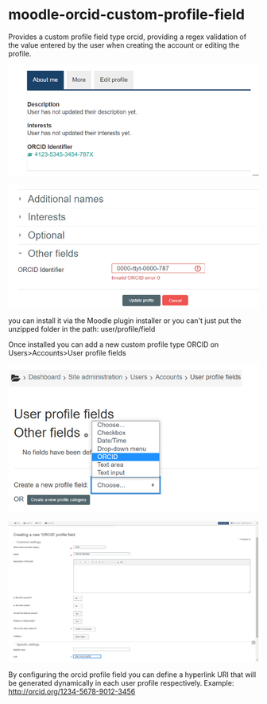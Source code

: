 # moodle-orcid-custom-profile-field
Provides a custom profile field type orcid, providing a regex validation of the value entered by the user when creating the account or editing the profile.

![alt text](https://github.com/cjpm1983/moodle-orcid-custom-profile-field/blob/main/img/sampleProfile.png?raw=true)

![alt text](https://github.com/cjpm1983/moodle-orcid-custom-profile-field/blob/main/img/validationsample.png?raw=true)


you can install it via the Moodle plugin installer or you can't just put the unzipped folder in the path: user/profile/field

Once installed you can add a new custom profile type ORCID on Users>Accounts>User profile fields 


![alt text](https://github.com/cjpm1983/moodle-orcid-custom-profile-field/blob/main/img/selectorcid.png?raw=true)

![alt text](https://github.com/cjpm1983/moodle-orcid-custom-profile-field/blob/main/img/configorcid.png?raw=true)

By configuring the orcid profile field you can define a hyperlink URI that will be generated dynamically in each user profile respectively. Example: http://orcid.org/1234-5678-9012-3456
